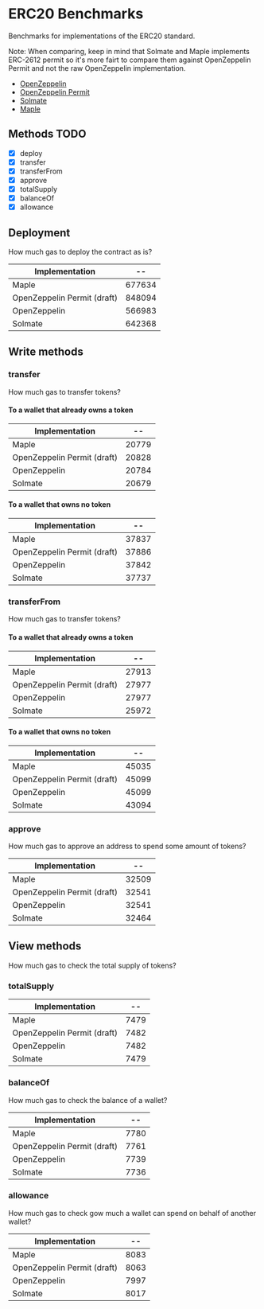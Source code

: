 # ERC20 Benchmarks

Benchmarks for implementations of the ERC20 standard.

Note: When comparing, keep in mind that Solmate and Maple implements ERC-2612 permit so it's more fairt to compare them against OpenZeppelin Permit and not the raw OpenZeppelin implementation.

- [OpenZeppelin](https://github.com/OpenZeppelin/openzeppelin-contracts)
- [OpenZeppelin Permit](https://github.com/OpenZeppelin/openzeppelin-contracts)
- [Solmate](https://github.com/rari-capital/solmate)
- [Maple](https://github.com/maple-labs/erc20)

## Methods TODO

- [x] deploy
- [x] transfer
- [x] transferFrom
- [x] approve
- [x] totalSupply
- [x] balanceOf
- [x] allowance

## Deployment

How much gas to deploy the contract as is?

<!-- Start deploy Table -->
|       Implementation      |  --  |
|---------------------------|------|
|           Maple           |677634|
|OpenZeppelin Permit (draft)|848094|
|        OpenZeppelin       |566983|
|          Solmate          |642368|
<!-- End deploy Table -->

## Write methods

### transfer

How much gas to transfer tokens?

#### To a wallet that already owns a token

<!-- Start transferToOwner Table -->
|       Implementation      |  -- |
|---------------------------|-----|
|           Maple           |20779|
|OpenZeppelin Permit (draft)|20828|
|        OpenZeppelin       |20784|
|          Solmate          |20679|
<!-- End transferToOwner Table -->

#### To a wallet that owns no token

<!-- Start transferToNonOwner Table -->
|       Implementation      |  -- |
|---------------------------|-----|
|           Maple           |37837|
|OpenZeppelin Permit (draft)|37886|
|        OpenZeppelin       |37842|
|          Solmate          |37737|
<!-- End transferToNonOwner Table -->

### transferFrom

How much gas to transfer tokens?

#### To a wallet that already owns a token

<!-- Start transferFromToOwner Table -->
|       Implementation      |  -- |
|---------------------------|-----|
|           Maple           |27913|
|OpenZeppelin Permit (draft)|27977|
|        OpenZeppelin       |27977|
|          Solmate          |25972|
<!-- End transferFromToOwner Table -->

#### To a wallet that owns no token

<!-- Start transferFromToNonOwner Table -->
|       Implementation      |  -- |
|---------------------------|-----|
|           Maple           |45035|
|OpenZeppelin Permit (draft)|45099|
|        OpenZeppelin       |45099|
|          Solmate          |43094|
<!-- End transferFromToNonOwner Table -->

### approve

How much gas to approve an address to spend some amount of tokens?

<!-- Start approve Table -->
|       Implementation      |  -- |
|---------------------------|-----|
|           Maple           |32509|
|OpenZeppelin Permit (draft)|32541|
|        OpenZeppelin       |32541|
|          Solmate          |32464|
<!-- End approve Table -->

## View methods

How much gas to check the total supply of tokens?

### totalSupply

<!-- Start totalSupply Table -->
|       Implementation      | -- |
|---------------------------|----|
|           Maple           |7479|
|OpenZeppelin Permit (draft)|7482|
|        OpenZeppelin       |7482|
|          Solmate          |7479|
<!-- End totalSupply Table -->

### balanceOf

How much gas to check the balance of a wallet?

<!-- Start balanceOf Table -->
|       Implementation      | -- |
|---------------------------|----|
|           Maple           |7780|
|OpenZeppelin Permit (draft)|7761|
|        OpenZeppelin       |7739|
|          Solmate          |7736|
<!-- End balanceOf Table -->

### allowance

How much gas to check gow much a wallet can spend on behalf of another wallet?

<!-- Start allowance Table -->
|       Implementation      | -- |
|---------------------------|----|
|           Maple           |8083|
|OpenZeppelin Permit (draft)|8063|
|        OpenZeppelin       |7997|
|          Solmate          |8017|
<!-- End allowance Table -->
